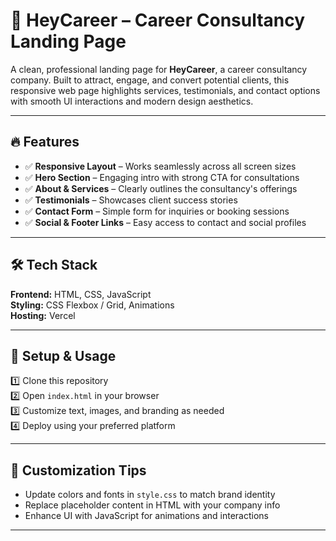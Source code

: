 # 🚀 HeyCareer – Career Consultancy Landing Page

A clean, professional landing page for **HeyCareer**, a career consultancy company. Built to attract, engage, and convert potential clients, this responsive web page highlights services, testimonials, and contact options with smooth UI interactions and modern design aesthetics.

---

## 🔥 Features

- ✅ **Responsive Layout** – Works seamlessly across all screen sizes
- ✅ **Hero Section** – Engaging intro with strong CTA for consultations
- ✅ **About & Services** – Clearly outlines the consultancy's offerings
- ✅ **Testimonials** – Showcases client success stories
- ✅ **Contact Form** – Simple form for inquiries or booking sessions
- ✅ **Social & Footer Links** – Easy access to contact and social profiles

---

## 🛠 Tech Stack

**Frontend:** HTML, CSS, JavaScript  
**Styling:** CSS Flexbox / Grid, Animations  
**Hosting:** Vercel 

---

## 🚀 Setup & Usage

1️⃣ Clone this repository  
2️⃣ Open `index.html` in your browser  
3️⃣ Customize text, images, and branding as needed  
4️⃣ Deploy using your preferred platform

---

## 🎨 Customization Tips

- Update colors and fonts in `style.css` to match brand identity  
- Replace placeholder content in HTML with your company info  
- Enhance UI with JavaScript for animations and interactions

---
